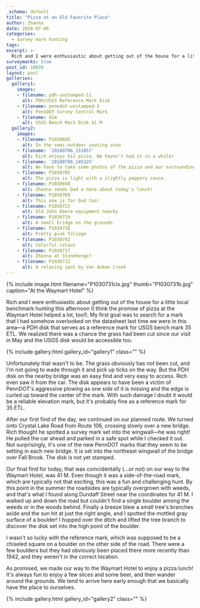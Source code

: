 ```yaml
---
_schema: default
title: "Pizza at an Old Favorite Place"
author: Zhanna
date: 2018-07-06
categories:
  - survey mark hunting
tags:
excerpt: >-
  Rich and I were enthusiastic about getting out of the house for a little local benchmark hunting this afternoon (I think the promise of pizza at the Waymart Hotel helped a lot, too!).
surveymarks: true
post_id: 10939
layout: post
galleries:
  gallery1:
    images:
    - filename: pdh-unstamped-11
      alt: PDH/USGS Reference Mark Disk
    - filename: penndot-unstamped-5
      alt: PennDOT Survey Control Mark   
    - filename: 41m
      alt: USGS Bench Mark Disk 41 M     
  gallery2:
    images:
    - filename: P1030695
      alt: In the semi-outdoor seating area
    - filename: '20180706_151057'
      alt: Rich enjoys his pizza. We haven't had it in a while!       
    - filename: '20180706_145325'
      alt: We have to take some photos of the pizza and our surroundings!
    - filename: P1030705
      alt: The pizza is light with a slightly peppery sauce.
    - filename: P1030698
      alt: Zhanna sends Dad a note about today's lunch!
    - filename: P1030709
      alt: This one is for Dad too!      
    - filename: P1030722
      alt: Old John Deere equipment nearby
    - filename: P1030719
      alt: A small bridge on the grounds
    - filename: P1030736
      alt: Pretty pink foliage
    - filename: P1030742
      alt: Colorful coleus        
    - filename: P1030717
      alt: Zhanna at Stonehenge?
    - filename: P1030712
      alt: A relaxing spot by Van Auken Creek                                           
---
```


{% include image.html filename="P1030731clx.jpg" thumb="P1030731b.jpg" caption="At the Waymart Hotel" %}

Rich and I were enthusiastic about getting out of the house for a little local benchmark hunting this afternoon (I think the promise of pizza at the Waymart Hotel helped a lot, too!). My first goal was to search for a mark that I had somehow overlooked on the datasheet last time we were in this area—a PDH disk that serves as a reference mark for USGS bench mark 35 ETL. We realized there was a chance the grass had been cut since our visit in May and the USGS disk would be accessible too.

{% include gallery.html gallery_id="gallery1" class="" %}

Unfortunately that wasn't to be. The grass obviously has not been cut, and I'm not going to wade through it and pick up ticks on the way. But the PDH disk on the nearby bridge was an easy find and very easy to access. Rich even saw it from the car. The disk appears to have been a victim of PennDOT's aggressive plowing as one side of it is missing and the edge is curled up toward the center of the mark. With such damage I doubt it would be a reliable elevation mark, but it's probably fine as a reference mark for 35 ETL.

After our first find of the day, we continued on our planned route. We turned onto Crystal Lake Road from Route 106, crossing slowly over a new bridge. Rich thought he spotted a survey mark set into the wingwall—he was right! He pulled the car ahead and parked in a safe spot while I checked it out. Not surprisingly, it's one of the new PennDOT marks that they seem to be setting in each new bridge. It is set into the northeast wingwall of the bridge over Fall Brook. The disk is not yet stamped.

Our final find for today, that was coincidentally (..._or not_) on our way to the Waymart Hotel, was 41 M. Even though it was a side-of-the-road mark, which are typically not that exciting, this was a fun and challenging hunt. By this point in the summer the roadsides are typically overgrown with weeds, and that's what I found along Dundaff Street near the coordinates for 41 M. I walked up and down the road but couldn't find a single boulder among the weeds or in the woods behind. Finally a breeze blew a small tree's branches aside and the sun hit at just the right angle, and I spotted the mottled gray surface of a boulder! I hopped over the ditch and lifted the tree branch to discover the disk set into the high point of the boulder. 

I wasn't so lucky with the reference mark, which was supposed to be a chiseled square on a boulder on the other side of the road. There were a few boulders but they had obviously been placed there more recently than 1942, and they weren't in the correct location.

As promised, we made our way to the Waymart Hotel to enjoy a pizza lunch! It's always fun to enjoy a few slices and some beer, and then wander around the grounds. We tend to arrive here early enough that we basically have the place to ourselves.

{% include gallery.html gallery_id="gallery2" class="" %}